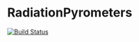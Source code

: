 # RadiationPyrometers

[![Build Status](https://github.com/Manarom/RadiationPyrometers.jl/actions/workflows/CI.yml/badge.svg?branch=main)](https://github.com/Manarom/RadiationPyrometers.jl/actions/workflows/CI.yml?query=branch%3Amain)
